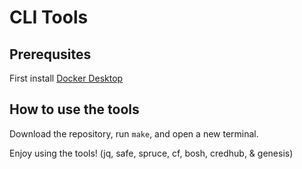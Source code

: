 # CLI Tools 

## Prerequsites 

First install [Docker Desktop](https://www.docker.com/products/docker-desktop)

## How to use the tools

Download the repository, run `make`, and open a new terminal.

Enjoy using the tools! (jq, safe, spruce, cf, bosh, credhub, & genesis)

